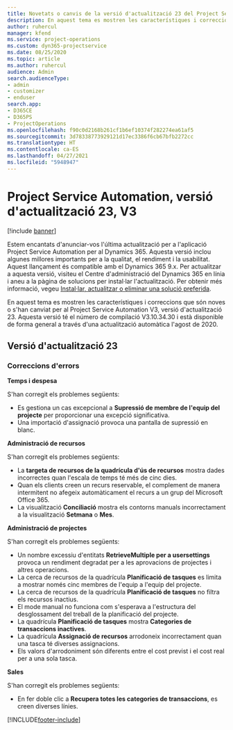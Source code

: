 ```yaml
---
title: Novetats o canvis de la versió d'actualització 23 del Project Service Automation, V3
description: En aquest tema es mostren les característiques i correccions disponibles al Project Service Automation V3, versió d'actualització 23.
author: ruhercul
manager: kfend
ms.service: project-operations
ms.custom: dyn365-projectservice
ms.date: 08/25/2020
ms.topic: article
ms.author: ruhercul
audience: Admin
search.audienceType:
- admin
- customizer
- enduser
search.app:
- D365CE
- D365PS
- ProjectOperations
ms.openlocfilehash: f90c0d2168b261cf1b6ef10374f282274ea61af5
ms.sourcegitcommit: 3d78338773929121d17ec3386f6cb67bfb2272cc
ms.translationtype: HT
ms.contentlocale: ca-ES
ms.lasthandoff: 04/27/2021
ms.locfileid: "5948947"
---
```

# <a name="project-service-automation-update-release-23-v3"></a>Project Service Automation, versió d'actualització 23, V3

[!include [banner](../includes/psa-now-project-operations.md)]

Estem encantats d'anunciar-vos l'última actualització per a l'aplicació Project Service Automation per al Dynamics 365. Aquesta versió inclou algunes millores importants per a la qualitat, el rendiment i la usabilitat. Aquest llançament és compatible amb el Dynamics 365 9.x. Per actualitzar a aquesta versió, visiteu el Centre d'administració del Dynamics 365 en línia i aneu a la pàgina de solucions per instal·lar l'actualització. Per obtenir més informació, vegeu [Instal·lar, actualitzar o eliminar una solució preferida](/power-platform/admin/install-remove-preferred-solution).

En aquest tema es mostren les característiques i correccions que són noves o s'han canviat per al Project Service Automation V3, versió d'actualització 23. Aquesta versió té el número de compilació V3.10.34.30 i està disponible de forma general a través d'una actualització automàtica l'agost de 2020.

## <a name="update-release-23"></a>Versió d'actualització 23

### <a name="bug-fixes"></a>Correccions d'errors

**Temps i despesa**

S'han corregit els problemes següents:
- Es gestiona un cas excepcional a **Supressió de membre de l'equip del projecte** per proporcionar una excepció significativa.
- Una importació d'assignació provoca una pantalla de supressió en blanc.

**Administració de recursos**

S'han corregit els problemes següents:

- La **targeta de recursos de la quadrícula d'ús de recursos** mostra dades incorrectes quan l'escala de temps té més de cinc dies.
- Quan els clients creen un recurs reservable, el complement de manera intermitent no afegeix automàticament el recurs a un grup del Microsoft Office 365.
- La visualització **Conciliació** mostra els contorns manuals incorrectament a la visualització **Setmana** o **Mes**.

**Administració de projectes**

S'han corregit els problemes següents:

- Un nombre excessiu d'entitats **RetrieveMultiple per a usersettings** provoca un rendiment degradat per a les aprovacions de projectes i altres operacions.
- La cerca de recursos de la quadrícula **Planificació de tasques** es limita a mostrar només cinc membres de l'equip a l'equip del projecte. 
- La cerca de recursos de la quadrícula **Planificació de tasques** no filtra els recursos inactius.
- El mode manual no funciona com s'esperava a l'estructura del desglossament del treball de la planificació del projecte.
- La quadrícula **Planificació de tasques** mostra **Categories de transaccions inactives**.
- La quadrícula **Assignació de recursos** arrodoneix incorrectament quan una tasca té diverses assignacions.
- Els valors d'arrodoniment són diferents entre el cost previst i el cost real per a una sola tasca.

**Sales**

S'han corregit els problemes següents:

- En fer doble clic a **Recupera totes les categories de transaccions**, es creen diverses línies.


[!INCLUDE[footer-include](../includes/footer-banner.md)]